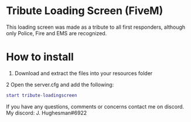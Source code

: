 # Tribute Loading Screen (FiveM)
This loading screen was made as a tribute to all first responders, although only Police, Fire and EMS are recognized. 

# How to install

1. Download and extract the files into your resources folder

2 Open the server.cfg and add the following:
```lua
start tribute-loadingscreen
```

If you have any questions, comments or concerns contact me on discord.
My discord: J. Hughesman#6922
